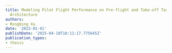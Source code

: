 ```yaml
---
title: Modeling Pilot Flight Performance on Pre-flight and Take-off Tasks with A Cognitive
  Architecture
authors:
- Rongbing Xu
date: '2022-01-01'
publishDate: '2025-04-18T18:11:17.775645Z'
publication_types:
- thesis
---
```

